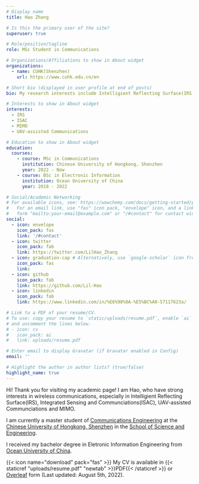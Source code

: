 ```yaml
---
# Display name
title: Hao Zhang

# Is this the primary user of the site?
superuser: true

# Role/position/tagline
role: MSc Student in Communications

# Organizations/Affiliations to show in About widget
organizations:
  - name: CUHK(Shenzhen)
    url: https://www.cuhk.edu.cn/en

# Short bio (displayed in user profile at end of posts)
bio: My research interests include Intelligient Reflecting Surface(IRS), Integrated Sensing and Communciations(ISAC), UAV-assisted Communciations and MIMO.

# Interests to show in About widget
interests:
  - IRS
  - ISAC
  - MIMO
  - UAV-assisted Communications

# Education to show in About widget
education:
  courses:
    - course: MSc in Communications
      institution: Chinese University of Hongkong, Shenzhen
      year: 2022 - Now
    - course: BSc in Electronic Information
      institution: Ocean University of China
      year: 2018 - 2022

# Social/Academic Networking
# For available icons, see: https://wowchemy.com/docs/getting-started/page-builder/#icons
#   For an email link, use "fas" icon pack, "envelope" icon, and a link in the
#   form "mailto:your-email@example.com" or "/#contact" for contact widget.
social:
  - icon: envelope
    icon_pack: fas
    link: '/#contact'
  - icon: twitter
    icon_pack: fab
    link: https://twitter.com/LilHao_Zhang
  - icon: graduation-cap # Alternatively, use `google-scholar` icon from `ai` icon pack
    icon_pack: fas
    link: 
  - icon: github
    icon_pack: fab
    link: https://github.com/Lil-Hao
  - icon: linkedin
    icon_pack: fab
    link: https://www.linkedin.com/in/%E6%98%8A-%E5%BC%A0-57117623a/

# Link to a PDF of your resume/CV.
# To use: copy your resume to `static/uploads/resume.pdf`, enable `ai` icons in `params.toml`,
# and uncomment the lines below.
# - icon: cv
#   icon_pack: ai
#   link: uploads/resume.pdf

# Enter email to display Gravatar (if Gravatar enabled in Config)
email: ''

# Highlight the author in author lists? (true/false)
highlight_name: true
---
```


Hi! Thank you for visiting my academic page! I am Hao, who have strong interests in wireless communications, especially in Intelligient Reflecting Surface(IRS), Integrated Sensing and Communciations(ISAC), UAV-assisted Communciations and MIMO.

I am currently a master student of [Communications Engineering](https://sse.cuhk.edu.cn/en/page/751) at the [Chinese University of Hongkong, Shenzhen](https://www.cuhk.edu.cn/en) in the [School of Science and Engineering](https://sse.cuhk.edu.cn/en).

I received my bachelor degree in Eletronic Information Engineering from [Ocean University of China](http://eweb.ouc.edu.cn/).

{{< icon name="download" pack="fas" >}} My CV is available in {{< staticref "uploads/resume.pdf" "newtab" >}}PDF{{< /staticref >}} or [Overleaf](https://www.overleaf.com/project/62eb681aebbfc33797f47c32) form (Last updated: August 5th, 2022).
